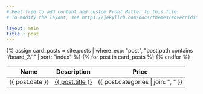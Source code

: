 ```yaml
---
# Feel free to add content and custom Front Matter to this file.
# To modify the layout, see https://jekyllrb.com/docs/themes/#overriding-theme-defaults

layout: main
title : post
---
```




<div class="table-wrapper">
	<table>
		<thead>
			<tr>
				<th>Name</th>
				<th>Description</th>
				<th>Price</th>
			</tr>
		</thead>
		<tbody>
			{% assign card_posts = site.posts | where_exp: "post", "post.path contains '/board_2/'" | sort: "index" %}
                {% for post in card_posts %}
                <tr>
                    <td>{{ post.date }}</td>
                    <td><a href="{{ post.url }}">{{ post.title }}</a></td>
                    <td>{{ post.categories | join: ", " }}</td>
                </tr>
            {% endfor %}
		</tbody>
	</table>
</div>